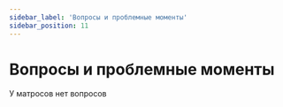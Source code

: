 ```yaml
---
sidebar_label: 'Вопросы и проблемные моменты'
sidebar_position: 11
---
```


# Вопросы и проблемные моменты

У матросов нет вопросов